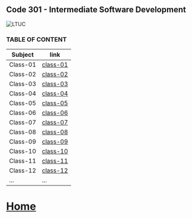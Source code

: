 ## Code 301 - Intermediate Software Development
![LTUC](https://img.alwakeelnews.com/Content/Upload/small/8202013104316907594295.jpg)

### TABLE OF CONTENT 

**Subject** | **link**
------------ | -------------
Class-01 | [class-01](https://malakmomani.github.io/reading-notes/code301/class-01)
Class-02 | [class-02](https://malakmomani.github.io/reading-notes/code301/class-02)
Class-03 | [class-03](https://malakmomani.github.io/reading-notes/code301/class-03)
Class-04 | [class-04](https://malakmomani.github.io/reading-notes/code301/class-04)
Class-05 | [class-05](https://malakmomani.github.io/reading-notes/code301/class-05)
Class-06 | [class-06](https://malakmomani.github.io/reading-notes/code301/class-06)
Class-07 | [class-07](https://malakmomani.github.io/reading-notes/code301/class-07)
Class-08 | [class-08](https://malakmomani.github.io/reading-notes/code301/class-08)
Class-09 | [class-09](https://malakmomani.github.io/reading-notes/code301/class-09)
Class-10 | [class-10](https://malakmomani.github.io/reading-notes/code301/class-10)
Class-11 | [class-11](https://malakmomani.github.io/reading-notes/code301/class-11)
Class-12 | [class-12](https://malakmomani.github.io/reading-notes/code301/class-12)
... | ...


# [Home](https://malakmomani.github.io/reading-notes/)
